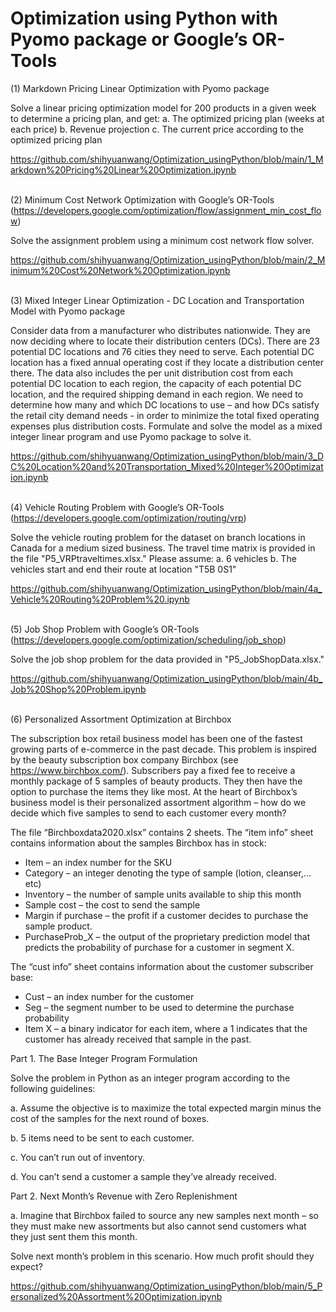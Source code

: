 # Optimization using Python with Pyomo package or Google’s OR-Tools

(1) Markdown Pricing Linear Optimization with Pyomo package

Solve a linear pricing optimization model for 200 products in a given week to determine a pricing plan, and get:
a. The optimized pricing plan (weeks at each price)
b. Revenue projection
c. The current price according to the optimized pricing plan

https://github.com/shihyuanwang/Optimization_usingPython/blob/main/1_Markdown%20Pricing%20Linear%20Optimization.ipynb

\
(2) Minimum Cost Network Optimization with Google’s OR-Tools (https://developers.google.com/optimization/flow/assignment_min_cost_flow)
 
Solve the assignment problem using a minimum cost network flow solver.

https://github.com/shihyuanwang/Optimization_usingPython/blob/main/2_Minimum%20Cost%20Network%20Optimization.ipynb

\
(3) Mixed Integer Linear Optimization - DC Location and Transportation Model with Pyomo package

Consider data from a manufacturer who distributes nationwide. They are now deciding where to locate their distribution centers (DCs). There are 23 potential DC locations and 76 cities they need to serve. Each potential DC location has a fixed annual operating cost if they locate a distribution center there. The data also includes the per unit distribution cost from each potential DC location to each region, the capacity of each potential DC location, and the required shipping demand in each region. We need to determine how many and which DC locations to use – and how DCs satisfy the retail city demand needs - in order to minimize the total fixed operating expenses plus distribution costs. Formulate and solve the model as a mixed integer linear program and use Pyomo package to solve it.

https://github.com/shihyuanwang/Optimization_usingPython/blob/main/3_DC%20Location%20and%20Transportation_Mixed%20Integer%20Optimization.ipynb

\
(4) Vehicle Routing Problem with Google’s OR-Tools (https://developers.google.com/optimization/routing/vrp)

Solve the vehicle routing problem for the dataset on branch locations in Canada for a medium sized business. The travel time matrix is provided in the file "P5_VRPtraveltimes.xlsx." Please assume:
a. 6 vehicles
b. The vehicles start and end their route at location "T5B 0S1"

https://github.com/shihyuanwang/Optimization_usingPython/blob/main/4a_Vehicle%20Routing%20Problem%20.ipynb

\
(5) Job Shop Problem with Google’s OR-Tools (https://developers.google.com/optimization/scheduling/job_shop)

Solve the job shop problem for the data provided in "P5_JobShopData.xlsx."

https://github.com/shihyuanwang/Optimization_usingPython/blob/main/4b_Job%20Shop%20Problem.ipynb

\
(6) Personalized Assortment Optimization at Birchbox

The subscription box retail business model has been one of the fastest growing parts of e-commerce in the past decade. This problem is inspired by the beauty subscription box
company Birchbox (see https://www.birchbox.com/). Subscribers pay a fixed fee to receive a monthly package of 5 samples of beauty products. They then have the option to purchase the items they like most. At the heart of Birchbox’s business model is their personalized assortment algorithm – how do we decide which five samples to send to each customer every month?

The file “Birchboxdata2020.xlsx” contains 2 sheets. The “item info” sheet contains information about the samples Birchbox has in stock:
- Item – an index number for the SKU
- Category – an integer denoting the type of sample (lotion, cleanser,…etc)
- Inventory – the number of sample units available to ship this month
- Sample cost – the cost to send the sample
- Margin if purchase – the profit if a customer decides to purchase the sample product.
- PurchaseProb_X – the output of the proprietary prediction model that predicts the probability of purchase for a customer in segment X.

The “cust info” sheet contains information about the customer subscriber base:
- Cust – an index number for the customer
- Seg – the segment number to be used to determine the purchase probability
- Item X – a binary indicator for each item, where a 1 indicates that the customer has already received that sample in the past.

Part 1. The Base Integer Program Formulation

Solve the problem in Python as an integer program according to the following guidelines:

a. Assume the objective is to maximize the total expected margin minus the cost of the samples for the next round of boxes.

b. 5 items need to be sent to each customer.

c. You can’t run out of inventory.

d. You can’t send a customer a sample they’ve already received.

Part 2. Next Month’s Revenue with Zero Replenishment

a. Imagine that Birchbox failed to source any new samples next month – so they must make new assortments but also cannot send customers what they just sent them this month. 

Solve next month’s problem in this scenario. How much profit should they expect?

https://github.com/shihyuanwang/Optimization_usingPython/blob/main/5_Personalized%20Assortment%20Optimization.ipynb

